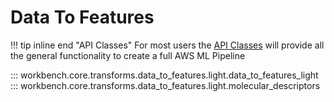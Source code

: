 # Data To Features
!!! tip inline end "API Classes"
    For most users the [API Classes](../../api_classes/overview.md) will provide all the general functionality to create a full AWS ML Pipeline

::: workbench.core.transforms.data_to_features.light.data_to_features_light
::: workbench.core.transforms.data_to_features.light.molecular_descriptors

